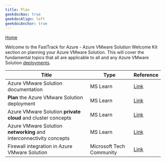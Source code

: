 ```yaml
---
title: Plan
geekdocNav: true
geekdocAlign: left
geekdocAnchor: true
---
```



[Home](../readme)  

Welcome to the FastTrack for Azure - Azure VMware Solution Welcome Kit section on planning your Azure VMware Solution. This will cover the fundamental topics that all are applicable to all and any Azure VMware Solution [deployments](../deploy/deploy).

| Title | Type | Reference |
| --- | --- | --- |
|Azure VMware Solution documentation| MS Learn |[Link](https://learn.microsoft.com/azure/azure-vmware/)|
|**Plan** the Azure VMware Solution deployment| MS Learn | [Link](https://learn.microsoft.com/azure/azure-vmware/plan-private-cloud-deployment) |
| Azure VMware Solution **private cloud** and cluster concepts | MS Learn | [Link](https://learn.microsoft.com/azure/azure-vmware/architecture-private-clouds)|
| Azure VMware Solution **networking** and interconnectivity concepts | MS Learn | [Link](https://learn.microsoft.com/azure/azure-vmware/architecture-networking) |
| Firewall integration in Azure VMware Solution | Microsoft Tech Community | [Link](https://techcommunity.microsoft.com/t5/azure-migration-and/firewall-integration-in-azure-vmware-solution/ba-p/2254961) |
